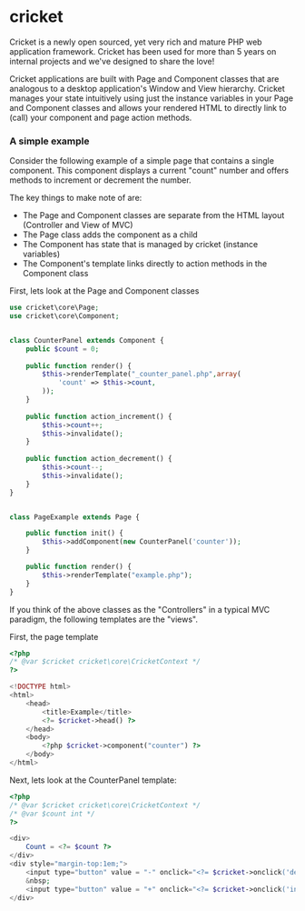 cricket
=======

Cricket is a newly open sourced, yet very rich and mature PHP web application framework.  Cricket has been used for more than 5 years on internal projects and we've designed to share the love!

Cricket applications are built with Page and Component classes that are analogous to a desktop application's Window and View hierarchy.    Cricket manages your state intuitively using just the instance variables in your Page and Component classes and allows your rendered HTML to directly link to (call) your component and page action methods.

### A simple example

Consider the following example of a simple page that contains a single component.  This component displays a current "count" number and offers methods to increment or decrement the number.

The key things to make note of are:
* The Page and Component classes are separate from the HTML layout (Controller and View of MVC)
* The Page class adds the component as a child
* The Component has state that is managed by cricket (instance variables)
* The Component's template links directly to action methods in the Component class


First, lets look at the Page and Component classes
```php
use cricket\core\Page;
use cricket\core\Component;


class CounterPanel extends Component {
    public $count = 0;
    
    public function render() {
        $this->renderTemplate("_counter_panel.php",array(
            'count' => $this->count,
        ));
    }
    
    public function action_increment() {
        $this->count++;
        $this->invalidate();
    }
    
    public function action_decrement() {
        $this->count--;
        $this->invalidate();
    }
}


class PageExample extends Page {

    public function init() {
        $this->addComponent(new CounterPanel('counter'));
    }

    public function render() {
        $this->renderTemplate("example.php");
    }
}
```

If you think of the above classes as the "Controllers" in a typical MVC paradigm, the following templates are the "views".

First, the page template
```php
<?php
/* @var $cricket cricket\core\CricketContext */
?>

<!DOCTYPE html>
<html>
    <head>
        <title>Example</title>
        <?= $cricket->head() ?>
    </head>
    <body>
        <?php $cricket->component("counter") ?>
    </body>
</html>
```

Next, lets look at the CounterPanel template:
```php
<?php
/* @var $cricket cricket\core\CricketContext */
/* @var $count int */
?>

<div>
    Count = <?= $count ?>
</div>
<div style="margin-top:1em;">
    <input type="button" value = "-" onclick="<?= $cricket->onclick('decrement') ?>">
    &nbsp;
    <input type="button" value = "+" onclick="<?= $cricket->onclick('increment') ?>">
</div>
```
